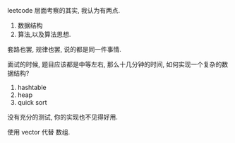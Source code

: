 leetcode 层面考察的其实, 我认为有两点.
1. 数据结构
2. 算法,以及算法思想.

套路也罢, 规律也罢, 说的都是同一件事情.

面试的时候, 题目应该都是中等左右, 那么十几分钟的时间, 如何实现一个复杂的数据结构?
1. hashtable
2. heap
3. quick sort

没有充分的测试, 你的实现也不见得好用.

使用 vector 代替 数组.
